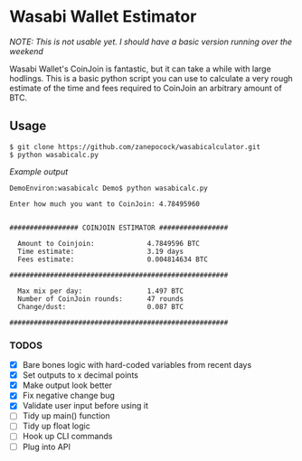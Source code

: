 # Wasabi Wallet Estimator
*NOTE: This is not usable yet. I should have a basic version running over the weekend*

Wasabi Wallet's CoinJoin is fantastic, but it can take a while with large hodlings.
This is a basic python script you can use to calculate a very rough estimate of the time and fees required to CoinJoin an arbitrary amount of BTC.

## Usage
```
$ git clone https://github.com/zanepocock/wasabicalculator.git
$ python wasabicalc.py
```

*Example output*

```
DemoEnviron:wasabicalc Demo$ python wasabicalc.py

Enter how much you want to CoinJoin: 4.78495960


################# COINJOIN ESTIMATOR #################

  Amount to Coinjoin:             4.7849596 BTC
  Time estimate:                  3.19 days
  Fees estimate:                  0.004814634 BTC

######################################################

  Max mix per day:                1.497 BTC
  Number of CoinJoin rounds:      47 rounds
  Change/dust:                    0.087 BTC

######################################################
```

### TODOS
- [x] Bare bones logic with hard-coded variables from recent days
- [x] Set outputs to x decimal points
- [x] Make output look better
- [x] Fix negative change bug
- [x] Validate user input before using it
- [ ] Tidy up main() function
- [ ] Tidy up float logic
- [ ] Hook up CLI commands
- [ ] Plug into API